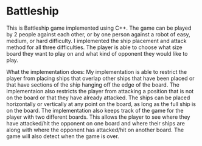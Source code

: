 # Battleship

This is Battleship game implemented using C++.
The game can be played by 2 people against each other, or by one person against a
robot of easy, medium, or hard difficulty. I implemented the ship placement and
attack method for all three difficulties. The player is able to choose what size board
they want to play on and what kind of opponent they would like to play.

What the implementation does:
My implementation is able to restrict the player from placing ships that overlap other
ships that have been placed or that have sections of the ship hanging off the edge of
the board. The implementaion also restricts the player from attacking a position that is
not on the board or that they have already attacked. The ships can be placed horizontally
or vertically at any point on the board, as long as the full ship is on the board. The
implementation also keeps track of the game for the player with two different boards. This
allows the player to see where they have attacked/hit the opponent on one board and where
their ships are along with where the opponent has attacked/hit on another board.
The game will also detect when the game is over.
